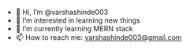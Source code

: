 - 👋 Hi, I’m @varshashinde003
- 👀 I’m interested in learning new things
- 🌱 I’m currently learning MERN stack
- 📫 How to reach me: varshashinde003@gmail.com

<!---
varshashinde003/varshashinde003 is a ✨ special ✨ repository because its `README.md` (this file) appears on your GitHub profile.
You can click the Preview link to take a look at your changes.
--->
